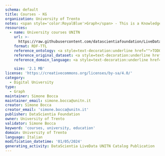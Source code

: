 ```yaml
---
schema: default
title: Courses - KG
organization: University of Trento
notes: <span style='color:RoyalBlue'>Graph</span> - This is a Knowledge Graph, created by the University of Trento (UNITN), that includes information about the educational courses offered by the UNITN.
resources:
  - name: University courses UNITN
    url: >-
      https://raw.githubusercontent.com/datascientiafoundation/LiveDataUNITN-DREP/main/Data%20Resources/KGs/DU-UNITN-courses-kg.ttl
    format: RDF-TTL
    reference_ontology: <a style=text-decoration:underline href="">TODO</a>
    reference_original_dataset: <a style=text-decoration:underline href="https://datascientiafoundation.github.io/LiveDataUNITN/datasets/UNITN-courses/">Courses</a>
    reference_domain_language: <a style=text-decoration:underline href="">TODO</a>

    size: '2.1 MB'
license: 'https://creativecommons.org/licenses/by-sa/4.0/'
category:
  - Digital University
type:
  - Graph
maintainer: Simone Bocca
maintainer_email: simone.bocca@unitn.it
creator: Simone Bocca
creator_email: 'simone.bocca@unitn.it'
publisher: DataScientia Foundation
owner: University of Trento
validator: Simone Bocca
keyword: 'courses, university, education'
domain: University of Trento
language: Italian
modification_datetime: '01/05/2024'
generating_activity: DataScientia LiveData UNITN Catalog Publication
---
```

